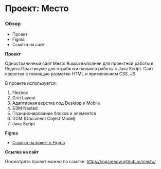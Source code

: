 # Проект: Место

### Обзор
* Проект
* Figma
* Ссылка на сайт

**Проект**

Одностраничный сайт Mesto Russia выполнен для проектной работы в Яндекс.Практикуме для отработки навыков работы с Java Script. Сайт сверстан с помощью разметки HTML и применением CSS, JS.  

В проекте используется:
1. Flexbox   
2. Grid Layout  
3. Адаптивная верстка под Desktop и Mobile  
4. БЭМ Nested  
5. Позиционирование блоков и элементов  
6. DOM (Document Object Model)
7. Java Script

**Figma**


* [Ссылка на макет в Figma](https://www.figma.com/file/2cn9N9jSkmxD84oJik7xL7/JavaScript.-Sprint-4?node-id=0%3A1)
 

**Ссылка на сайт**

Посмотреть проект можно по ссылке: https://ingameow.github.io/mesto/ 